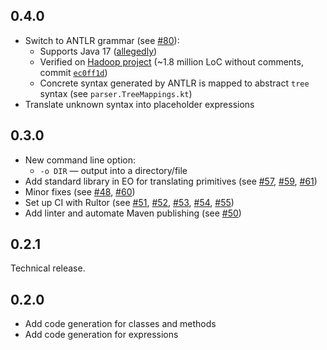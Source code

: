 0.4.0
---

- Switch to ANTLR grammar (see [#80](https://github.com/polystat/j2eo/pull/80)):
  - Supports Java 17 ([allegedly](https://github.com/antlr/grammars-v4/tree/master/java/java#java-antlr-grammar)) 
  - Verified on [Hadoop project](https://github.com/apache/hadoop) (~1.8 million LoC without comments, commit [`ec0ff1d`](https://github.com/apache/hadoop/commit/ec0ff1dc04b2ced199d71543a8260e9225d9e014))
  - Concrete syntax generated by ANTLR is mapped to abstract `tree` syntax (see `parser.TreeMappings.kt`)
- Translate unknown syntax into placeholder expressions

0.3.0
---

- New command line option:
  - `-o DIR` — output into a directory/file
- Add standard library in EO for translating primitives (see [#57](https://github.com/polystat/j2eo/pull/57), [#59](https://github.com/polystat/j2eo/pull/59), [#61](https://github.com/polystat/j2eo/pull/61))
- Minor fixes (see [#48](https://github.com/polystat/j2eo/pull/48), [#60](https://github.com/polystat/j2eo/pull/60))
- Set up CI with Rultor (see [#51](https://github.com/polystat/j2eo/pull/51), [#52](https://github.com/polystat/j2eo/pull/52), [#53](https://github.com/polystat/j2eo/pull/53), [#54](https://github.com/polystat/j2eo/pull/54), [#55](https://github.com/polystat/j2eo/pull/55))
- Add linter and automate Maven publishing (see [#50](https://github.com/polystat/j2eo/pull/50))

0.2.1
---

Technical release.

0.2.0
---

- Add code generation for classes and methods
- Add code generation for expressions